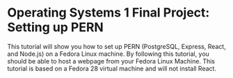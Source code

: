 # Operating Systems 1 Final Project: Setting up PERN
This tutorial will show you how to set up PERN (PostgreSQL, Express, React, and Node.js) on a Fedora Linux machine. 
By following this tutorial, you should be able to host a webpage from your Fedora Linux Machine. This tutorial is based on a Fedora 28 virtual machine and will not install React.
